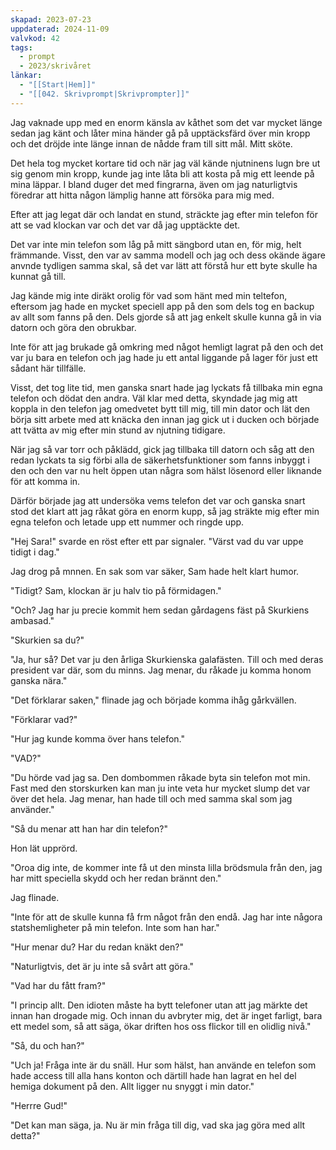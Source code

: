 ```yaml
---
skapad: 2023-07-23
uppdaterad: 2024-11-09
valvkod: 42
tags:
  - prompt
  - 2023/skrivåret
länkar:
  - "[[Start|Hem]]"
  - "[[042. Skrivprompt|Skrivprompter]]"
---
```

Jag vaknade upp med en enorm känsla av kåthet som det var mycket länge sedan jag känt och låter mina händer gå på upptäcksfärd över min kropp och det dröjde inte länge innan de nådde fram till sitt mål. Mitt sköte.

Det hela tog mycket kortare tid och när jag väl kände njutninens lugn bre ut sig genom min kropp, kunde jag inte låta bli att kosta på mig ett leende på mina läppar. I bland duger det med fingrarna, även om jag naturligtvis föredrar att hitta någon lämplig hanne att försöka para mig med.

Efter att jag legat där och landat en stund, sträckte jag efter min telefon för att se vad klockan var och det var då jag upptäckte det.

Det var inte min telefon som låg på mitt sängbord utan en, för mig, helt främmande. Visst, den var av samma modell och jag och dess okände ägare anvnde tydligen samma skal, så det var lätt att förstå hur ett byte skulle ha kunnat gå till.

Jag kände mig inte diräkt orolig för vad som hänt med min teltefon, eftersom jag hade en  mycket speciell app på den som dels tog en backup av allt som fanns på den. Dels gjorde så att jag enkelt skulle kunna gå in via datorn och göra den obrukbar.

Inte för att jag brukade gå omkring med något hemligt lagrat på den och det var ju bara en telefon och jag hade ju ett antal liggande på lager för just ett sådant här tillfälle.

Visst, det tog lite tid, men ganska snart hade jag lyckats få tillbaka min egna telefon och dödat den andra. Väl klar med detta, skyndade jag mig att koppla in den telefon jag omedvetet bytt till mig, till min dator och lät den börja sitt arbete med att knäcka den innan jag gick ut i ducken och började att tvätta av mig efter min stund av njutning tidigare.

När jag så var torr och påklädd, gick jag tillbaka till datorn och såg att den redan lyckats ta sig förbi alla de säkerhetsfunktioner som fanns inbyggt i den och den var nu helt öppen utan några som hälst lösenord eller liknande för att komma in.

Därför började jag att undersöka vems telefon det var och ganska snart stod det klart att jag råkat göra en enorm kupp, så jag sträkte mig efter min egna telefon och letade upp ett nummer och ringde upp.

"Hej Sara!" svarde en röst efter ett par signaler. "Värst vad du var uppe tidigt i dag."

Jag drog på mnnen. En sak som var säker, Sam hade helt klart humor.

"Tidigt? Sam, klockan är ju halv tio på förmidagen."

"Och? Jag har ju precie kommit hem sedan gårdagens fäst på Skurkiens ambasad."

"Skurkien sa du?"

"Ja, hur så? Det var ju den årliga Skurkienska galafästen. Till och med deras president var där, som du minns. Jag menar, du råkade ju komma honom ganska nära."

"Det förklarar saken," flinade jag och började komma ihåg gårkvällen.

"Förklarar vad?"

"Hur jag kunde komma över hans telefon."

"VAD?"

"Du hörde vad jag sa. Den dombommen råkade byta sin telefon mot min. Fast med den storskurken kan man ju inte veta hur mycket slump det var över det hela. Jag menar, han hade till och med samma skal som jag använder."

"Så du menar att han har din telefon?"

Hon lät upprörd.

"Oroa dig inte, de kommer inte få ut den minsta lilla brödsmula från den, jag har mitt speciella skydd och her redan brännt den."

Jag flinade.

"Inte för att de skulle kunna få frm något från den endå. Jag har inte någora statshemligheter på min telefon. Inte som han har."

"Hur menar du? Har du redan knäkt den?"

"Naturligtvis, det är ju inte så svårt att göra."

"Vad har du fått fram?"

"I princip allt. Den idioten måste ha bytt telefoner utan att jag märkte det innan han drogade mig. Och innan du avbryter mig, det är inget farligt, bara ett medel som, så att säga, ökar driften hos oss flickor till en olidlig nivå."

"Så, du och han?"

"Uch ja! Fråga inte är du snäll. Hur som hälst, han använde en telefon som hade access till alla hans konton och därtill hade han lagrat en hel del hemiga dokument på den. Allt ligger nu snyggt i min dator."

"Herrre Gud!"

"Det kan man säga, ja. Nu är min fråga till dig, vad ska jag göra med allt detta?"

